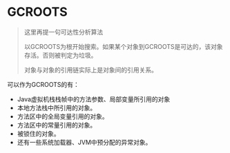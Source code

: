 # GCROOTS

> 这里再提一句可达性分析算法
>
> 以GCROOTS为根开始搜索。如果某个对象到GCROOTS是可达的，该对象存活。否则被判定为垃圾。
>
> 对象与对象的引用链实际上是对象间的引用关系。

可以作为GCROOTS的有：

- Java虚拟机栈栈帧中的方法参数、局部变量所引用的对象
- 本地方法栈中所引用的对象。
- 方法区中的全局变量引用的对象。
- 方法区中的常量引用的对象。
- 被锁住的对象。
- 还有一些系统加载器、JVM中预分配的异常对象。

